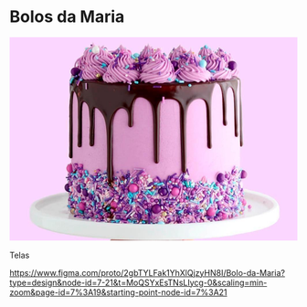 # Bolos da Maria

![Bolo](./bolo.jpg)

Telas


https://www.figma.com/proto/2gbTYLFak1YhXlQjzyHN8I/Bolo-da-Maria?type=design&node-id=7-21&t=MoQSYxEsTNsLIycg-0&scaling=min-zoom&page-id=7%3A19&starting-point-node-id=7%3A21
